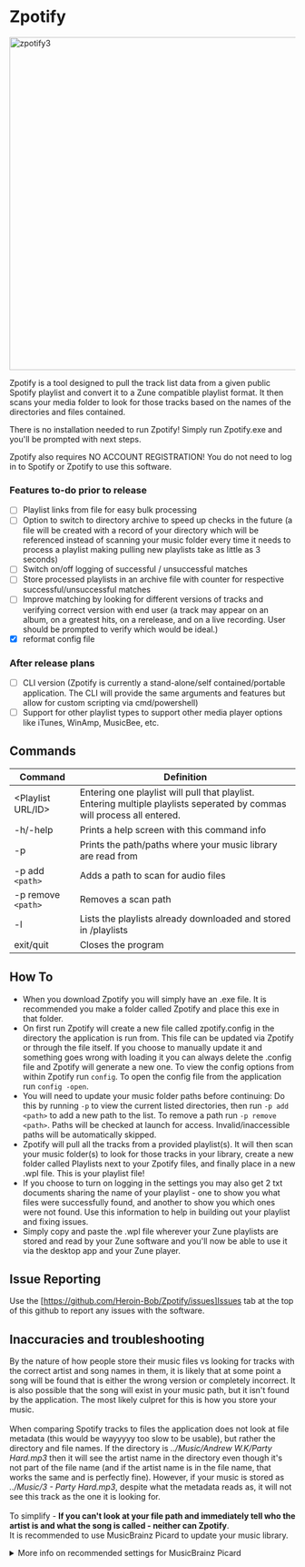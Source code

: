 # Zpotify

<img width="1024" height="585" alt="zpotify3" src="https://github.com/user-attachments/assets/9ec93777-08cf-481a-b06e-ea5fd48afeba" />
<!--Font is modified Eurosoft-->

Zpotify is a tool designed to pull the track list data from a given public Spotify playlist and convert it to a Zune compatible playlist format. It then scans your media folder to look for those tracks based on the names of the directories and files contained. 

There is no installation needed to run Zpotify! Simply run Zpotify.exe and you'll be prompted with next steps.

Zpotify also requires NO ACCOUNT REGISTRATION! You do not need to log in to Spotify or Zpotify to use this software.

### Features to-do prior to release
- [ ] Playlist links from file for easy bulk processing
- [ ] Option to switch to directory archive to speed up checks in the future (a file will be created with a record of your directory which will be referenced instead of scanning your music folder every time it needs to process a playlist making pulling new playlists take as little as 3 seconds)
- [ ] Switch on/off logging of successful / unsuccessful matches
- [ ] Store processed playlists in an archive file with counter for respective successful/unsuccessful matches
- [ ] Improve matching by looking for different versions of tracks and verifying correct version with end user (a track may appear on an album, on a greatest hits, on a rerelease, and on a live recording. User should be prompted to verify which would be ideal.)
- [x] reformat config file

### After release plans
- [ ] CLI version (Zpotify is currently a stand-alone/self contained/portable application. The CLI will provide the same arguments and features but allow for custom scripting via cmd/powershell)
- [ ] Support for other playlist types to support other media player options like iTunes, WinAmp, MusicBee, etc.
      
## Commands

| Command  | Definition |
| ------------- | ------------- |
| <Playlist URL/ID> | Entering one playlist will pull that playlist. Entering multiple playlists seperated by commas will process all entered. |
| -h/-help | Prints a help screen with this command info  |
| -p | Prints the path/paths where your music library are read from |
| -p add `<path>` | Adds a path to scan for audio files |
| -p remove `<path>` | Removes a scan path |
| -l | Lists the playlists already downloaded and stored in /playlists |
| exit/quit | Closes the program |

## How To
- When you download Zpotify you will simply have an .exe file. It is recommended you make a folder called Zpotify and place this exe in that folder.
- On first run Zpotify will create a new file called zpotify.config in the directory the application is run from. This file can be updated via Zpotify or through the file itself. If you choose to manually update it and something goes wrong with loading it you can always delete the .config file and Zpotify will generate a new one. To view the config options from within Zpotify run `config`. To open the config file from the application run `config -open`. 
- You will need to update your music folder paths before continuing: Do this by running `-p` to view the current listed directories, then run `-p add <path>` to add a new path to the list. To remove a path run `-p remove <path>`. Paths will be checked at launch for access. Invalid/inaccessible paths will be automatically skipped.
- Zpotify will pull all the tracks from a provided playlist(s). It will then scan your music folder(s) to look for those tracks in your library, create a new folder called Playlists next to your Zpotify files, and finally place in a new .wpl file. This is your playlist file!
- If you choose to turn on logging in the settings you may also get 2 txt documents sharing the name of your playlist - one to show you what files were successfully found, and another to show you which ones were not found. Use this information to help in building out your playlist and fixing issues.
- Simply copy and paste the .wpl file wherever your Zune playlists are stored and read by your Zune software and you'll now be able to use it via the desktop app and your Zune player.

## Issue Reporting
Use the [https://github.com/Heroin-Bob/Zpotify/issues]Issues tab at the top of this github to report any issues with the software.

## Inaccuracies and troubleshooting
By the nature of how people store their music files vs looking for tracks with the correct artist and song names in them, it is likely that at some point a song will be found that is either the wrong version or completely incorrect. It is also possible that the song will exist in your music path, but it isn't found by the application. The most likely culpret for this is how you store your music.\
\
When comparing Spotify tracks to files the application does not look at file metadata (this would be wayyyyy too slow to be usable), but rather the directory and file names. If the directory is *../Music/Andrew W.K/Party Hard.mp3* then it will see the artist name in the directory even though it's not part of the file name (and if the artist name is in the file name, that works the same and is perfectly fine). However, if your music is stored as *../Music/3 - Party Hard.mp3*, despite what the metadata reads as, it will not see this track as the one it is looking for.\
\
To simplify - **If you can't look at your file path and immediately tell who the artist is and what the song is called - neither can Zpotify**.
\
It is recommended to use MusicBrainz Picard to update your music library. 

<details>

<summary>More info on recommended settings for MusicBrainz Picard</summary>

## MusicBrainz Picard

To get the best results from your directory scans these are the recommended options (Options > Options) for your music library:

- Under Metadata mark "Convert Unicode puctuation characters to ASCII"
- Under Tags mark "Clear Existing tags"
- Under Tags/ID3 choose ID3v2 Version "2.3"
- Under Cover Art mark "Embed cover images into tags" and "Save cover images as separate files" (leave the file name as "cover")
- Under File Naming mark "Rename files when saving" then click the dropdown beneath it and choose "Preset 2: [album artist]/[album]/[track #]. [title"
- Under File Naming/Compatibility mark "Replace non-ASCII characters"
**optional**
- Under User Interface mark "Allow selection of multiple directories"
- Under Advanced mark "Ignore hidden files" and change the "Ignore track duration difference under this number of seconds" to 10


</details>



